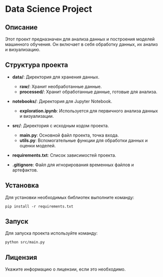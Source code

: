 # Data Science Project

## Описание
Этот проект предназначен для анализа данных и построения моделей машинного обучения. Он включает в себя обработку данных, их анализ и визуализацию.

## Структура проекта
- **data/**: Директория для хранения данных.
  - **raw/**: Хранит необработанные данные.
  - **processed/**: Хранит обработанные данные, готовые для анализа.
  
- **notebooks/**: Директория для Jupyter Notebook.
  - **exploration.ipynb**: Используется для первичного анализа данных и визуализации.

- **src/**: Директория с исходным кодом проекта.
  - **main.py**: Основной файл проекта, точка входа.
  - **utils.py**: Вспомогательные функции для обработки данных и оценки моделей.

- **requirements.txt**: Список зависимостей проекта.

- **.gitignore**: Файл для игнорирования временных файлов и артефактов.

## Установка
Для установки необходимых библиотек выполните команду:

```
pip install -r requirements.txt
```

## Запуск
Для запуска проекта используйте команду:

```
python src/main.py
```

## Лицензия
Укажите информацию о лицензии, если это необходимо.
